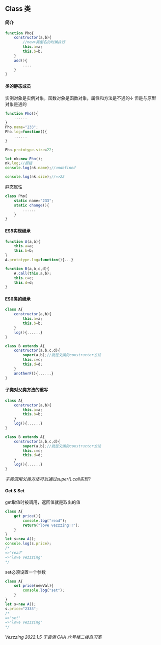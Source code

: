 ## Class 类
#### 简介
```javascript
function Pho{
    constructor(a,b){
        //new+类型名的时候执行
        this.a=a;
        this.b=b;
    }
    add(){
        ....
    }
}
```
#### 类的静态成员
实例对象是实例对象，函数对象是函数对象，属性和方法是不通的↓
但是与原型对象是通的
```javascript
function Pho(){
    ......
}
Pho.name="233";
Pho.log=function(){
    ......
}

Pho.prototype.size=22;

let nk=new Pho();
nk.log;//报错
console.log(nk.name);//undefined

console.log(nk.size);//=>22
```
静态属性
```javascript
class Pho{
    static name="233";
    static change(){
        ......
    }
}
```
#### ES5实现继承
```javascript
function A(a,b){
    this.a=a;
    this.b=b;
}
A.prototype.log=function(){...}

function B(a,b,c,d){
    A.call(this,a,b);
    this.c=c;
    this.d=d;
}
```
#### ES6类的继承
```javascript
class A{
    constructor(a,b){
        this.a=a;
        this.b=b;
    }
    log(){......}
}

class B extends A{
    constructor(a,b,c,d){
        super(a,b);//就是父类的constructor方法
        this.c=c;
        this.d=d;
    }
    anotherF(){......}
}
```
#### 子类对父类方法的重写
```javascript
class A{
    constructor(a,b){
        this.a=a;
        this.b=b;
    }
    log(){......}
}

class B extends A{
    constructor(a,b,c,d){
        super(a,b);//就是父类的constructor方法
        this.c=c;
        this.d=d;
    }
    log(){......}
}
```
*子类调用父类方法可以通过super().call实现?*
#### Get & Set
get取值时被调用，返回值就是取出的值
```javascript
class A{
    get price(){
        console.log("read");
        return("love vezzzing!!");
    }
}
let s=new A();
console.log(s.price);
/*
=>"read"
=>"love vezzzing"
*/
```
set必须设置一个参数
```javascript
class A{
    set price(newVal){
        console.log("set");
    }
}
let s=new A();
s.price="2333";
/*
=>"set"
=>"love vezzzing"
*/
```
*Vezzzing 2022.1.5 于良渚 CAA 六号楼二楼自习室*
